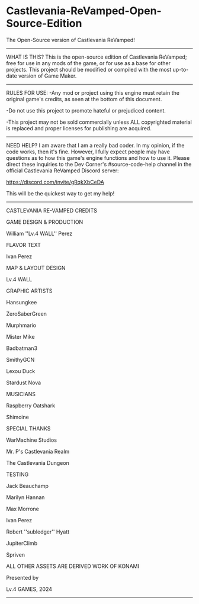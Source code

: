 # Castlevania-ReVamped-Open-Source-Edition
 The Open-Source version of Castlevania ReVamped!

----------------------------------------------------------------
WHAT IS THIS?
This is the open-source edition of Castlevania ReVamped; free for use in any mods of the game, or for use as a base for other projects. This project should be modified or compiled with the most up-to-date version of Game Maker.

----------------------------------------------------------------
RULES FOR USE:
-Any mod or project using this engine must retain the original game's credits, as seen at the bottom of this document.

-Do not use this project to promote hateful or prejudiced content.

-This project may not be sold commercially unless ALL copyrighted material is replaced and proper licenses for publishing are acquired.

----------------------------------------------------------------
NEED HELP?
I am aware that I am a really bad coder. In my opinion, if the code works, then it's fine. However, I fully expect people may have questions as to how this game's engine functions and how to use it. Please direct these inquiries to the Dev Corner's #source-code-help channel in the official Castlevania ReVamped Discord server:

https://discord.com/invite/gRqkXbCeDA

This will be the quickest way to get my help!

----------------------------------------------------------------
CASTLEVANIA RE-VAMPED CREDITS

GAME DESIGN & PRODUCTION

William ''Lv.4 WALL'' Perez

FLAVOR TEXT

Ivan Perez

MAP & LAYOUT DESIGN

Lv.4 WALL

GRAPHIC ARTISTS

Hansungkee

ZeroSaberGreen

Murphmario

Mister Mike

Badbatman3

SmithyGCN

Lexou Duck

Stardust Nova

MUSICIANS

Raspberry Oatshark

Shimoine

SPECIAL THANKS

WarMachine Studios

Mr. P's Castlevania Realm

The Castlevania Dungeon

TESTING

Jack Beauchamp

Marilyn Hannan

Max Morrone

Ivan Perez

Robert ''subledger'' Hyatt

JupiterClimb

Spriven

ALL OTHER ASSETS ARE DERIVED WORK OF KONAMI

Presented by 

Lv.4 GAMES, 2024

--------------------------------
